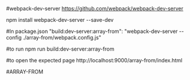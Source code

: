 #webpack-dev-server
https://github.com/webpack/webpack-dev-server

npm install webpack-dev-server --save-dev

#In package.json
"build:dev-server:array-from": "webpack-dev-server --config ./array-from/webpack.config.js"

#to run
npm run build:dev-server:array-from

#to open the expected page
http://localhost:9000/array-from/index.html

#ARRAY-FROM
